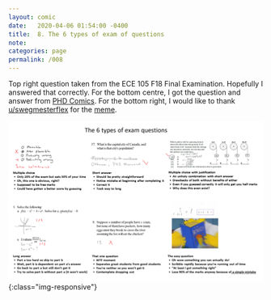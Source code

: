 ```yaml
---
layout: comic
date:   2020-04-06 01:54:00 -0400
title:  8. The 6 types of exam of questions
note:   
categories: page
permalink: /008
---
```

Top right question taken from the ECE 105 F18 Final Examination. Hopefully I answered that correctly. For the bottom centre, I got the question and answer from [PHD Comics](http://phdcomics.com/comics/archive.php?comicid=993). For the bottom right, I would like to thank [u/swegmesterflex](https://www.reddit.com/user/swegmesterflex) for the [meme](https://www.reddit.com/r/uwaterloo/comments/9zkfo0/can_i_get_an_f_in_chat/).

![PAGE 008](/pages/008.png){:class="img-responsive"}

